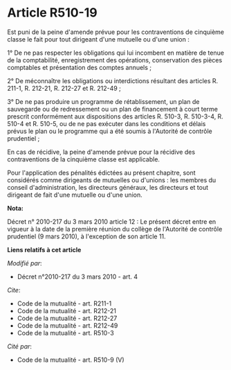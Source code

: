 # Article R510-19

Est puni de la peine d'amende prévue pour les contraventions de cinquième classe le fait pour tout dirigeant d'une mutuelle
ou d'une union : 

1° De ne pas respecter les obligations qui lui incombent en matière de tenue de la comptabilité, enregistrement des
opérations, conservation des pièces comptables et présentation des comptes annuels ; 

2° De méconnaître les obligations ou interdictions résultant des articles R. 211-1, R. 212-21, R. 212-27 et R. 212-49 ; 

3° De ne pas produire un programme de rétablissement, un plan de sauvegarde ou de redressement ou un plan de financement à
court terme prescrit conformément aux dispositions des articles R. 510-3, R. 510-3-4, R. 510-4 et R. 510-5, ou de ne pas
exécuter dans les conditions et délais prévus le plan ou le programme qui a été soumis à l'Autorité de contrôle prudentiel ; 

En cas de récidive, la peine d'amende prévue pour la récidive des contraventions de la cinquième classe est applicable. 

Pour l'application des pénalités édictées au présent chapitre, sont considérés comme dirigeants de mutuelles ou d'unions :
les membres du conseil d'administration, les directeurs généraux, les directeurs et tout dirigeant de fait d'une mutuelle ou
d'une union.

**Nota:**

Décret n° 2010-217 du 3 mars 2010 article 12 : Le présent décret entre en vigueur à la date de la première réunion du collège
de l'Autorité de contrôle prudentiel (9 mars 2010), à l'exception de son article 11.

**Liens relatifs à cet article**

_Modifié par_:

  - Décret n°2010-217 du 3 mars 2010 - art. 4

_Cite_:

  - Code de la mutualité - art. R211-1
  - Code de la mutualité - art. R212-21
  - Code de la mutualité - art. R212-27
  - Code de la mutualité - art. R212-49
  - Code de la mutualité - art. R510-3

_Cité par_:

  - Code de la mutualité - art. R510-9 (V)
